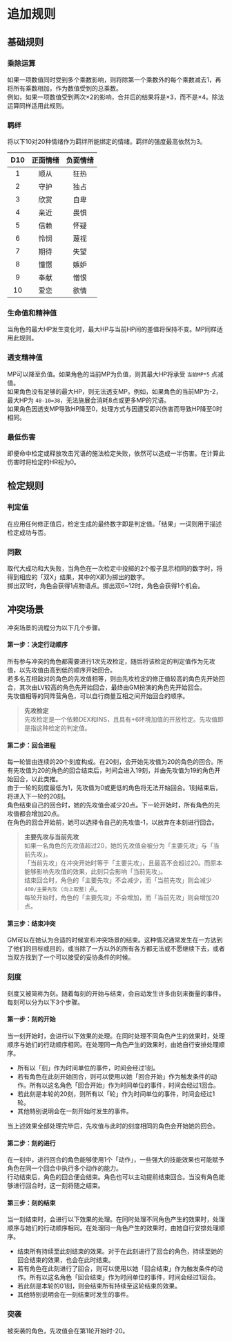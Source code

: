 # 追加规则

## 基础规则

### 乘除运算
如果一项数值同时受到多个乘数影响，则将除第一个乘数外的每个乘数减去1，再将所有乘数相加，作为数值受到的总乘数。  
例如，如果一项数值受到两次×2的影响，合并后的结果将是×3，而不是×4。除法运算同样适用此规则。

### 羁绊
将以下10对20种情绪作为羁绊所能绑定的情绪。羁绊的强度最高依然为3。

|  D10  | 正面情绪 | 负面情绪 |
| :---: | :------: | :------: |
|   1   |   顺从   |   狂热   |
|   2   |   守护   |   独占   |
|   3   |   欣赏   |   自卑   |
|   4   |   亲近   |   畏惧   |
|   5   |   信赖   |   怀疑   |
|   6   |   怜悯   |   蔑视   |
|   7   |   期待   |   失望   |
|   8   |   憧憬   |   嫉妒   |
|   9   |   奉献   |   憎恨   |
|  10   |   爱恋   |   欲情   |

### 生命值和精神值
当角色的最大HP发生变化时，最大HP与当前HP间的差值将保持不变。MP同样适用此规则。

### 透支精神值
MP可以降至负值。如果角色的当前MP为负值，则其最大HP将承受 `当前MP*5` 点减值。  
如果角色没有足够的最大HP，则无法透支MP。例如，如果角色的当前MP为-2，最大HP为 `48-10=38`，无法施展会消耗8点或更多MP的咒语。  
如果角色因透支MP导致HP降至0，处理方式与因遭受即兴伤害而导致HP降至0时相同。

### 最低伤害
即便命中检定或释放攻击咒语的施法检定失败，依然可以造成一半伤害。在计算此伤害时将检定的HR视为0。

## 检定规则

### 判定值
在应用任何修正值后，检定生成的最终数字即是判定值。「结果」一词则用于描述检定成功与否。

### 同数
取代大成功和大失败，当角色在一次检定中投掷的2个骰子显示相同的数字时，将得到相应的「双X」结果，其中的X即为掷出的数字。  
掷出双1时，角色会获得1点物语点。掷出双6~12时，角色会获得1个机会。

## 冲突场景
冲突场景的流程分为以下几个步骤。

#### 第一步：决定行动顺序
所有参与冲突的角色都需要进行1次先攻检定，随后将该检定的判定值作为先攻值，以先攻值由高到低的顺序开始回合。  
若多名互相敌对的角色的先攻值相等，则由先攻检定的修正值较高的角色先开始回合，其次由LV较高的角色先开始回合，最终由GM扮演的角色先开始回合。  
先攻值相等的同阵营角色，可以自行商量互相之间开始回合的顺序。

> **先攻检定**  
> 先攻检定是一个依赖DEX和INS，且具有+6环境加值的开放检定。先攻值即是指这种检定的判定值。

#### 第二步：回合进程
每一轮皆由连续的20个刻度构成。在20刻，会开始先攻值为20的角色的回合。所有先攻值为20的角色的回合结束后，时间会进入19刻，并由先攻值为19的角色开始回合，以此类推。  
由于一轮的刻度最低为1，先攻值为0或更低的角色将无法开始回合。1刻结束后，将进入下一轮的20刻。  
角色结束自己的回合时，她的先攻值会减少20点。下一轮开始时，所有角色的先攻值都会增加20点。  
在角色的回合开始前，她可以选择令自己的先攻值-1，以放弃在本刻进行回合。

> **主要先攻与当前先攻**  
> 如果一名角色的先攻值超过20，她的先攻值会被分为「主要先攻」与「当前先攻」。  
> 「当前先攻」在冲突开始时等于「主要先攻」，且最高不会超过20。而原本能够影响先攻值的效果，此刻只会影响「当前先攻」。  
> 结束回合时，角色的「主要先攻」不会减少，而「当前先攻」则会减少 `400/主要先攻 (向上取整)` 点。  
> 每轮开始时，角色的「主要先攻」不会增加，而「当前先攻」则会增加20点。

#### 第三步：结束冲突
GM可以在她认为合适的时候宣布冲突场景的结束。这种情况通常发生在一方达到了他们的目标或目的，或当除了一方以外的所有各方都无法或不愿继续下去，或者当双方找到了一个可以接受的妥协条件的时候。

### 刻度
刻度又被简称为刻。随着每刻的开始与结束，会自动发生许多由刻来衡量的事件。每刻可以分为以下3个步骤。

#### 第一步：刻的开始
当一刻开始时，会进行以下效果的处理。在同时处理不同角色产生的效果时，处理顺序与她们的行动顺序相同。在处理同一角色产生的效果时，由她自行安排处理顺序。

- 所有以「刻」作为时间单位的事件，时间会经过1刻。  
- 若有角色在此刻开始回合，则可以使用以她「回合开始」作为触发条件的动作。所有以这名角色「回合开始」作为时间单位的事件，时间会经过1回合。  
- 若此刻是本轮的20刻，则所有以「轮」作为时间单位的事件，时间会经过1轮。
- 其他特别说明会在一刻开始时发生的事件。

当上述效果全部处理完毕后，先攻值与此时的刻度相同的角色会开始她的回合。

#### 第二步：刻的进行
在一刻中，进行回合的角色能够使用1个「动作」，一些强大的技能效果也可能赋予角色在同一个回合中执行多个动作的能力。  
行动结束后，角色的回合便会结束。角色也可以主动提前结束回合。当没有角色能够进行回合时，这一刻将随之结束。

#### 第三步：刻的结束
当一刻结束时，会进行以下效果的处理。在同时处理不同角色产生的效果时，处理顺序与她们的行动顺序相同。在处理同一角色产生的效果时，由她自行安排处理顺序。 

- 结束所有持续至此刻结束的效果。对于在此刻进行了回合的角色，持续至她的回合结束的效果，也会在此时结束。
- 若有角色在此刻进行了回合，则可以使用以她「回合结束」作为触发条件的动作。所有以这名角色「回合结束」作为时间单位的事件，时间会经过1回合。
- 若此刻是本轮的01刻，则会结束所有持续至这轮结束的效果。
- 其他特别说明会在一刻结束时发生的事件。

### 突袭
被突袭的角色，先攻值会在第1轮开始时-20。
